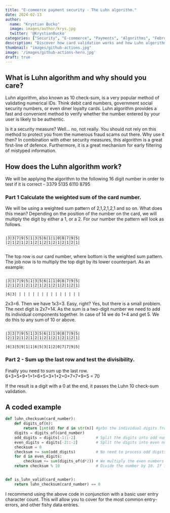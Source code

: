```yaml
---
title: "E-commerce payment security - The Luhn algorithm."
date: 2024-02-13
author: 
  name: "Krystian Bucko"
  image: images/author/krys.jpg
  twitter: '@KrystianBucko'
categories: ["Security", "E-commerce", "Payments", "Algorithms", "February 2023"]
description: "Discover how card validation works and how Luhn algorithm is our first line of defence."
thumbnail: "images/github-actions.jpg"
image: '/images/github-actions-hero.jpg' 
draft: true
---
```


## What is Luhn algorithm and why should you care? 

Luhn algorithm, also known as 10 check-sum, is a very popular method of validating numerical IDs. Think debit card numbers, government social security numbers, or even diner loyalty cards. Luhn algorithm provides a fast and convenient method to verify whether the number entered by your user is likely to be authentic.

Is it a security measure? Well... no, not really. You should not rely on this method to protect you from the numerous fraud scams out there. Why use it then? In combination with other security measures, this algorithm is a great first-line of defence. Furthermore, it is a great mechanism for early filtering of mistyped information.

## How does the Luhn algorithm work?

We will be applying the algorithm to the following 16 digit number in order to test if it is correct - 3379 5135 6110 8795

### Part 1 Calculate the weighted sum of the card number.

We will be using a weighted sum pattern of 2,1,2,1,2,1 and so on. What does this mean? Depending on the position of the number on the card, we will multiply the digit by either a 1, or a 2. For our number the pattern will look as follows.
```
 _______________________________
|3|3|7|9|5|1|3|5|6|1|1|0|8|7|9|5|
|2|1|2|1|2|1|2|1|2|1|2|1|2|1|2|1|
 ‾‾‾‾‾‾‾‾‾‾‾‾‾‾‾‾‾‾‾‾‾‾‾‾‾‾‾‾‾‾‾
```
The top row is our card number, where bottom is the weighted sum pattern. The job now is to multiply the top digit by its lower counterpart. As an example:

```
 _______________________________
|3|3|7|9|5|1|3|5|6|1|1|0|8|7|9|5|
|2|1|2|1|2|1|2|1|2|1|2|1|2|1|2|1|
 ‾‾‾‾‾‾‾‾‾‾‾‾‾‾‾‾‾‾‾‾‾‾‾‾‾‾‾‾‾‾‾
|6|3| | | | | | | | | | | | | | |
```
2x3=6. Then we have 1x3=3. Easy, right? Yes, but there is a small problem. The next digit is 2x7=14. As the sum is a two-digit number we need to add its individual components together. In case of 14 we do 1+4 and get 5. We do this to any sum of 10 or above.
```
 _______________________________
|3|3|7|9|5|1|3|5|6|1|1|0|8|7|9|5|
|2|1|2|1|2|1|2|1|2|1|2|1|2|1|2|1|
 ‾‾‾‾‾‾‾‾‾‾‾‾‾‾‾‾‾‾‾‾‾‾‾‾‾‾‾‾‾‾‾
|6|3|5|9|1|1|6|5|3|1|2|0|7|7|9|5|
```
### Part 2 - Sum up the last row and test the divisibility.

Finally you need to sum up the last row. 
6+3+5+9+1+1+6+5+3+1+2+0+7+7+9+5 = 70

If the result is a digit with a 0 at the end, it passes the Luhn 10 check-sum validation.

## A coded example


```python
def luhn_checksum(card_number):
    def digits_of(n):
        return [int(d) for d in str(n)] #grbs the individual digits from the entire input
    digits = digits_of(card_number)
    odd_digits = digits[-1::-2]         # Split the digits into odd numbers
    even_digits = digits[-2::-2]        # Split the digits into even numbers
    checksum = 0
    checksum += sum(odd_digits)         # No need to process odd digits. We can just go ahead, sum them up and add them to our checksum total. 
    for d in even_digits:
        checksum += sum(digits_of(d*2)) # We multiply the even numbers by 2. As we are returning individual digits, we do not have to worry about numbers of 10 or more. 
    return checksum % 10                # Divide the number by 10. If it divides without a leftover float, it passess the check!


def is_luhn_valid(card_number):
    return luhn_checksum(card_number) == 0
```

I recommend using the above code in conjunction with a basic user entry character count. This will allow you to cover for the most common entry-errors, and other fishy data entries.


